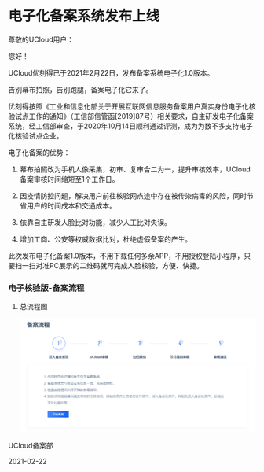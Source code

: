 # 电子化备案系统发布上线



尊敬的UCloud用户：

您好！



UCloud优刻得已于2021年2月22日，发布备案系统电子化1.0版本。

告别幕布拍照，告别跑腿，备案电子化它来了。

 

优刻得按照《工业和信息化部关于开展互联网信息服务备案用户真实身份电子化核验试点工作的通知》（工信部信管函[2019]87号）相关要求，自主研发电子化备案系统，经工信部审查，于2020年10月14日顺利通过评测，成为为数不多支持电子化核验试点企业。

 

电子化备案的优势：

1. 幕布拍照改为手机人像采集，初审、复审合二为一，提升审核效率，UCloud备案审核时间缩短至1个工作日。

2. 因疫情防控问题，解决用户前往核验网点途中存在被传染病毒的风险，同时节省用户的时间成本和交通成本。

3. 依靠自主研发人脸比对功能，减少人工比对失误。

4. 增加工商、公安等权威数据比对，杜绝虚假备案的产生。

 

此次发布电子化备案1.0版本，不用下载任何多余APP，不用授权登陆小程序，只要扫一扫对准PC展示的二维码就可完成人脸核验，方便、快捷。



### 电子核验版-备案流程

1. 总流程图

   ![](/images/notice/总流程.png)







UCloud备案部

2021-02-22







​        